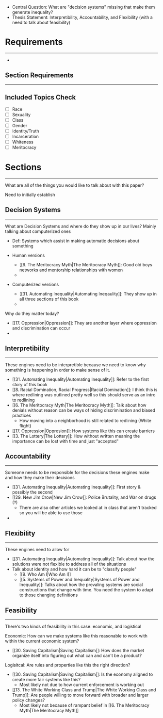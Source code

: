 -   Central Question: What are "decision systems" missing that make them generate inequality?
-   Thesis Statement: Interpretibility, Accountability, and Flexibility (with a need to talk about feasibility)

# Requirements
- - - 
- 

## Section Requirements
- - -

## Included Topics Check
- [ ] Race
- [ ] Sexuality
- [ ] Class
- [ ] Gender
- [ ] Identity/Truth
- [ ] Incarceration
- [ ] Whiteness
- [ ] Meritocracy

# Sections
- - -
What are all of the things you would like to talk about with this paper?

Need to initially establish 

## Decision Systems
- - -
What are Decision Systems and where do they show up in our lives? Mainly talking about computerized ones
- Def: Systems which assist in making automatic decisions about something

- Human versions
	- [[6. The Meritocracy Myth|The Meritocracy Myth]]: Good old boys networks and mentorship relationships with women
	- 

- Computerized versions
	- [[31. Automating Inequality|Automating Ineqaulity]]: They show up in all three sections of this book
	- 

Why do they matter today?
- [[17. Oppression|Oppression]]: They are another layer where oppression and discrimination can occur
- 

## Interpretibility
- - -
These engines need to be interpretible because we need to know why something is happening in order to make sense of it.
- [[31. Automating Inequality|Automating Inequality]]: Refer to the first story of this book
- [[8. Racial Domination, Racial Progress|Racial Domination]]: I think this is where redlining was outlined pretty well so this should serve as an intro to redlining
- [[6. The Meritocracy Myth|The Meritocracy Myth]]: Talk about how denials without reason can be ways of hiding discrimination and biased practices
	- How moving into a neighborhood is still related to redlining (White flight)
- [[17. Oppression|Oppresion]]: How systems like this can create barriers
- [[3. The Lottery|The Lottery]]: How without written meaning the importance can be lost with time and just "accepted"

## Accountability
- - -
Someone needs to be responsible for the decisions these engines make and how they make their decisions
- [[31. Automating Inequality|Automating Inequality]]: First story & possibly the second
- [[29. New Jim Crow|New Jim Crow]]: Police Brutality, and War on drugs (?)
	- There are also other articles we looked at in class that aren't tracked so you will be able to use those
- 

## Flexibility
- - - 
These engines need to allow for 
- [[31. Automating Inequality|Automating Inequality]]: Talk about how the solutions were not flexible to address all of the situations
- Talk about identity and how hard it can be to "classify people"
	- [[9. Who Am I|Who Am I]]
	- [[5. Systems of Power and Inequality|Systems of Power and Inequality]]: Talks about how the prevaling systems are social constructions that change with time. You need the system to adapt to those changing definitions

## Feasibility
- - -
There's two kinds of feasibility in this case: economic, and logistical

Economic: How can we make systems like this reasonable to work with within the current economic system?
- [[30. Saving Capitalism|Saving Capitalism]]: How does the market organize itself into figuring out what can and can't be a product?

Logisitcal: Are rules and properties like this the right direction?
- [[30. Saving Capitalism|Saving Capitalism]]: Is the economy aligned to create more fair systems like this?
	- Most likely not due to how current enforcement is working out
- [[13. The White Working Class and Trump|The White Working Class and Trump]]: Are people willing to move forward with broader and larger policy changes?
	- Most likely not because of rampant belief in [[6. The Meritocracy Myth|The Meritocracy Myth]]